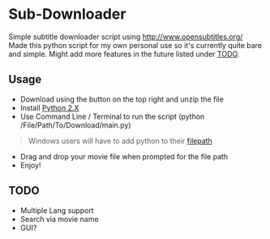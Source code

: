 # Sub-Downloader
Simple subtitle downloader script using http://www.opensubtitles.org/ <br>
Made this python script for my own personal use so it's currently quite bare and simple. Might add more features in the future listed under [TODO](https://github.com/kneekill/sub-downloader/new/master?readme=1#todo).

## Usage
- Download using the button on the top right and unzip the file
- Install [Python 2.X](https://www.python.org/getit/)
- Use Command Line / Terminal to run the script (python /File/Path/To/Download/main.py)
> Windows users will have to add python to their [filepath](http://stackoverflow.com/questions/3701646/how-to-add-to-the-pythonpath-in-windows-7)
- Drag and drop your movie file when prompted for the file path
- Enjoy!

## TODO
- Multiple Lang support
- Search via movie name
- GUI?